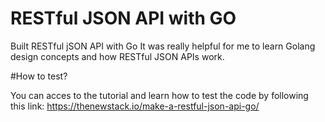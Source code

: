 # RESTful JSON API with GO

Built RESTful jSON API with Go 
It was really helpful for me to learn Golang design concepts and how RESTful JSON APIs work. 

#How to test?

You can acces to the tutorial and learn how to test the code by following this link: https://thenewstack.io/make-a-restful-json-api-go/
